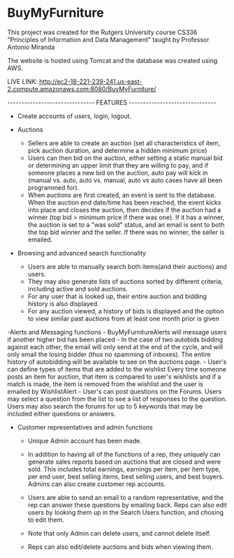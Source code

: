 # BuyMyFurniture

This project was created for the Rutgers University
course CS336 "Principles of Information and Data 
Management" taught by Professor Antonio Miranda

The website is hosted using Tomcat and the database
was created using AWS.

LIVE LINK:
http://ec2-18-221-239-241.us-east-2.compute.amazonaws.com:8080/BuyMyFurniture/


------------------------------- FEATURES -------------------------------
- Create accounts of users, login, logout.

- Auctions
	- Sellers are able to create an auction (set all characteristics of item, pick auction
		duration, and determine a hidden minimum price)
	- Users can then bid on the auction, either setting a static manual bid or determining
		an upper limit that they are willing to pay, and if someone places a new bid on the
		auction, auto pay will kick in (manual vs. auto, auto vs. manual, auto vs auto cases
		have all been programmed for). 
	- When auctions are first created, an event is sent to the database. When the 
		auction end date/time has been reached, the event kicks into place and closes
		the auction, then decides if the auction had a winner (top bid > minimum price
		if there was one). If it has a winner, the auction is set to a "was sold" status, and an
		email is sent to both the top bid winner and the seller.
		If there was no winner, the seller is emailed.

- Browsing and advanced search functionality
	- Users are able to manually search both items(and their auctions) and users.
	- They may also generate lists of auctions sorted by different criteria, including
		active and sold auctions.
	- For any user that is looked up, their entire auction and bidding history is also displayed.
	- For any auction viewed, a history of bids is displayed and the option to view similar
		past auctions from at least one month prior is given 

-Alerts and Messaging functions
	- BuyMyFurnitureAlerts will message users if another higher bid has been placed
	- In the case of two autobids bidding against each other, the email will only send
		at the end of the cycle, and will only email the losing bidder (thus no spamming
		of inboxes). The entire history of autobidding will be available to see on the 
		auctions page.
	- User's can define types of items that are added to the wishlist
		Every time someone posts an item for auction, that item is compared
		to user's wishlists and if a match is made, the item is removed from the 
		wishlist and the user is emailed by WishlistAlert
	- User's can post questions on the Forums. Users may select a question from
		the list to see a list of responses to the question.
		Users may also search the forums for up to 5 keywords that may be 
		included either questions or answers.


- Customer representatives and admin functions
	- Unique Admin account has been made. 
	- In addition to having all of the functions of a rep, they uniquely can generate sales 
		reports based on auctions that are closed and were sold. This includes total 
		earnings, earnings per item, per item type, per end user, best selling items, 
		best selling users, and best buyers. Admins can also create customer rep accounts.

	- Users are able to send an email to a random representative, and the 
		rep can answer these questions by emailing back. Reps can also
		edit users by looking them up in the Search Users function, and chosing to edit them. 
	- Note that only Admin can delete users, and cannot delete itself.
	- Reps can also edit/delete auctions and bids when viewing them.
